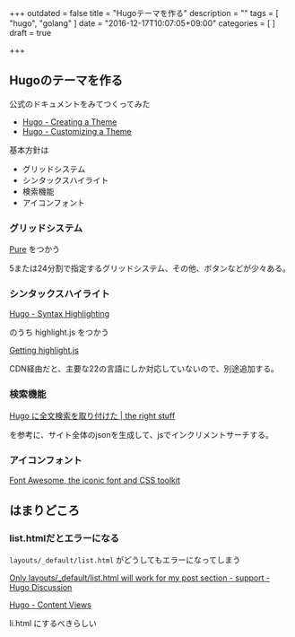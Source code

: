 +++
outdated = false
title = "Hugoテーマを作る"
description = ""
tags = [
"hugo", "golang"
]
date = "2016-12-17T10:07:05+09:00"
categories = [
]
draft = true

+++

## Hugoのテーマを作る

公式のドキュメントをみてつくってみた

- [Hugo \- Creating a Theme](https://gohugo.io/themes/creation/)
- [Hugo \- Customizing a Theme](https://gohugo.io/themes/usage)


基本方針は

- グリッドシステム
- シンタックスハイライト
- 検索機能
- アイコンフォント

### グリッドシステム

[Pure](http://purecss.io/) をつかう

5または24分割で指定するグリッドシステム、その他、ボタンなどが少々ある。


### シンタックスハイライト

[Hugo \- Syntax Highlighting](https://gohugo.io/extras/highlighting#client-side)

のうち highlight.js をつかう

[Getting highlight\.js](https://highlightjs.org/download/)

CDN経由だと、主要な22の言語にしか対応していないので、別途追加する。



### 検索機能

[Hugo に全文検索を取り付けた \| the right stuff](http://rs.luminousspice.com/hugo-site-search/)

を参考に、サイト全体のjsonを生成して、jsでインクリメントサーチする。


### アイコンフォント

[Font Awesome, the iconic font and CSS toolkit](http://fontawesome.io/)


## はまりどころ

### list.htmlだとエラーになる

`layouts/_default/list.html` がどうしてもエラーになってしまう

[Only layouts/\_default/list\.html will work for my post section \- support \- Hugo Discussion](https://discuss.gohugo.io/t/only-layouts--default-list-html-will-work-for-my-post-section/1491)

[Hugo \- Content Views](http://gohugo.io/templates/views/#li-html)

li.html にするべきらしい
